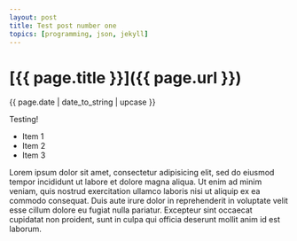 ```yaml
---
layout: post
title: Test post number one
topics: [programming, json, jekyll]
---
```


# [{{ page.title }}]({{ page.url }})

<div class="post_information">
  {{ page.date | date_to_string | upcase }}
</div>

Testing!

* Item 1
* Item 2
* Item 3

Lorem ipsum dolor sit amet, consectetur adipisicing elit, sed do eiusmod tempor incididunt ut labore et dolore magna aliqua. Ut enim ad minim veniam, quis nostrud exercitation ullamco laboris nisi ut aliquip ex ea commodo consequat. Duis aute irure dolor in reprehenderit in voluptate velit esse cillum dolore eu fugiat nulla pariatur. Excepteur sint occaecat cupidatat non proident, sunt in culpa qui officia deserunt mollit anim id est laborum.